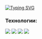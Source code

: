 [![Typing SVG](https://readme-typing-svg.herokuapp.com?color=%2336BCF7&lines=Ruslan+Sagadulaev)](https://git.io/typing-svg)

### Технологии:
<a href="https://github.com/Max425?tab=repositories&language=go" target="_blank"> <img src="https://skillicons.dev/icons?i=go"/></a>
<a href="https://github.com/Max425?tab=repositories&language=cpp" target="_blank"> <img src="https://skillicons.dev/icons?i=cpp"/></a>
<img src="https://skillicons.dev/icons?i=postgres"/>
<img src="https://skillicons.dev/icons?i=docker"/>
